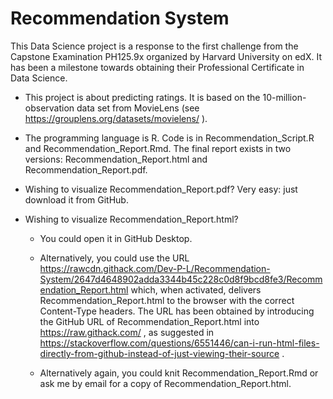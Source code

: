 # Recommendation System

This Data Science project is a response to the first challenge 
from the Capstone Examination PH125.9x organized by Harvard University on edX.
It has been a milestone towards obtaining their Professional Certificate in Data Science.

* This project is about predicting ratings. It is based on the 10-million-observation data set from MovieLens (see https://grouplens.org/datasets/movielens/ ).

* The programming language is R. Code is in Recommendation_Script.R and Recommendation_Report.Rmd. The final report exists in two versions: Recommendation_Report.html and Recommendation_Report.pdf. 

* Wishing to visualize Recommendation_Report.pdf? Very easy: just download it from GitHub.

* Wishing to visualize Recommendation_Report.html?

  * You could open it in GitHub Desktop.

  * Alternatively, you could use the URL https://rawcdn.githack.com/Dev-P-L/Recommendation-System/2647d4648902adda3344b45c228c0d8f9bcd8fe3/Recommendation_Report.html which, when activated, delivers Recommendation_Report.html to the browser with the correct Content-Type headers. The URL has been obtained by introducing the GitHub URL of Recommendation_Report.html into https://raw.githack.com/ , as suggested in https://stackoverflow.com/questions/6551446/can-i-run-html-files-directly-from-github-instead-of-just-viewing-their-source .

  * Alternatively again, you could knit Recommendation_Report.Rmd or ask me by email for a copy of Recommendation_Report.html.



